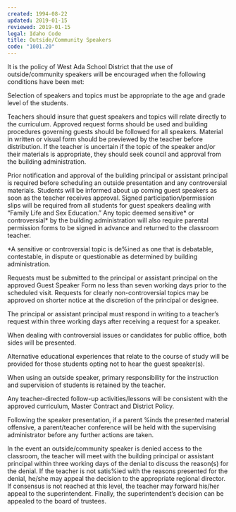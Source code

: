 ```yaml
---
created: 1994-08-22
updated: 2019-01-15
reviewed: 2019-01-15
legal: Idaho Code
title: Outside/Community Speakers
code: "1001.20"
---
```


It is the policy of West Ada School District that the use of outside/community speakers will be encouraged when the following conditions have been met:

Selection of speakers and topics must be appropriate to the age and grade level of the students.

Teachers should insure that guest speakers and topics will relate directly to the curriculum. Approved request forms should be used and building procedures governing guests should be followed for all speakers. Material in written or visual form should be previewed by the teacher before distribution. If the teacher is uncertain if the topic of the speaker and/or their materials is appropriate, they should seek council and approval from the building administration.

Prior notification and approval of the building principal or assistant principal is required before scheduling an outside presentation and any controversial materials. Students will be informed about up coming guest speakers as soon as the teacher receives approval. Signed participation/permission slips will be required from all students for guest speakers dealing with “Family Life and Sex Education.” Any topic deemed sensitive* or controversial* by the building administration will also require parental permission forms to be signed in advance and returned to the classroom teacher.

*A sensitive or controversial topic is de%ined as one that is debatable, contestable, in dispute or questionable as determined by building administration.

Requests must be submitted to the principal or assistant principal on the approved Guest Speaker Form no less than seven working days prior to the scheduled visit. Requests for clearly non-controversial topics may be approved on shorter notice at the discretion of the principal or designee.

The principal or assistant principal must respond in writing to a teacher’s request within three working days after receiving a request for a speaker.

When dealing with controversial issues or candidates for public office, both sides will be presented.

Alternative educational experiences that relate to the course of study will be provided for those students opting not to hear the guest speaker(s).

When using an outside speaker, primary responsibility for the instruction and supervision of students is retained by the teacher.

Any teacher-directed follow-up activities/lessons will be consistent with the approved curriculum, Master Contract and District Policy.

Following the speaker presentation, if a parent %inds the presented material offensive, a parent/teacher conference will be held with the supervising administrator before any further actions are taken.

In the event an outside/community speaker is denied access to the classroom, the teacher will meet with the building principal or assistant principal within three working days of the denial to discuss the reason(s) for the denial. If the teacher is not satis%ied with the reasons presented for the denial, he/she may appeal the decision to the appropriate regional director. If consensus is not reached at this level, the teacher may forward his/her appeal to the superintendent. Finally, the superintendent’s decision can be appealed to the board of trustees.

